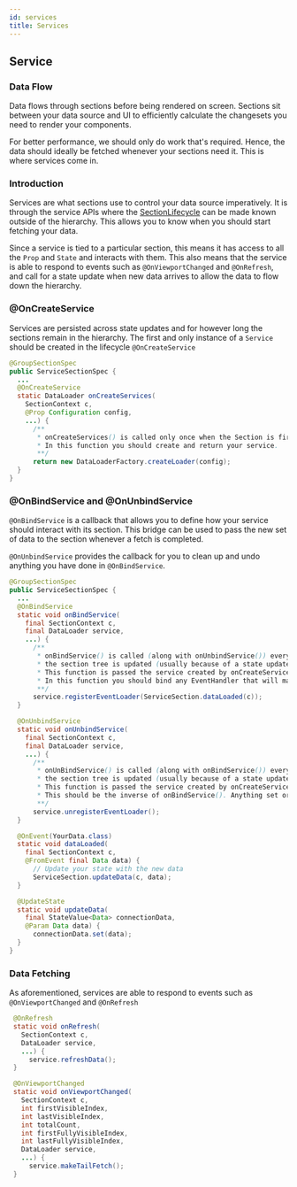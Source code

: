 ```yaml
---
id: services
title: Services
---
```

## Service

### Data Flow
Data flows through sections before being rendered on screen. Sections sit between your data source and UI to efficiently calculate the changesets you need to render your components.

For better performance, we should only do work that's required. Hence, the data should ideally be fetched whenever your sections need it. This is where services come in.

### Introduction
Services are what sections use to control your data source imperatively. It is through the service APIs where the [SectionLifecycle](https://fblitho.com/javadoc/com/facebook/litho/sections/SectionLifecycle.html) can be made known outside of the hierarchy. This allows you to know when you should start fetching your data.

Since a service is tied to a particular section, this means it has access to all the `Prop` and `State` and interacts with them. This also means that the service is able to respond to events such as `@OnViewportChanged` and `@OnRefresh`, and call for a state update when new data arrives to allow the data to flow down the hierarchy.

### @OnCreateService
Services are persisted across state updates and for however long the sections remain in the hierarchy. The first and only instance of a `Service` should be created in the lifecycle `@OnCreateService`

```java
@GroupSectionSpec
public ServiceSectionSpec {
  ...
  @OnCreateService
  static DataLoader onCreateServices(
    SectionContext c,
    @Prop Configuration config,
    ...) {
      /**
       * onCreateServices() is called only once when the Section is first created.
       * In this function you should create and return your service.
       **/
      return new DataLoaderFactory.createLoader(config);
  }
}
```

### @OnBindService and @OnUnbindService

`@OnBindService` is a callback that allows you to define how your service should interact with its section. This bridge can be used to pass the new set of data to the section whenever a fetch is completed.

`@OnUnbindService` provides the callback for you to clean up and undo anything you have done in `@OnBindService`.

```java
@GroupSectionSpec
public ServiceSectionSpec {
  ...
  @OnBindService
  static void onBindService(
    final SectionContext c,
    final DataLoader service,
    ...) {
      /**
       * onBindService() is called (along with onUnbindService()) every time
       * the section tree is updated (usually because of a state update).
       * This function is passed the service created by onCreateService as the second function parameter.
       * In this function you should bind any EventHandler that will make state changes to your service.
       **/
      service.registerEventLoader(ServiceSection.dataLoaded(c));
  }

  @OnUnbindService
  static void onUnbindService(
    final SectionContext c,
    final DataLoader service,
    ...) {
      /**
       * onUnBindService() is called (along with onBindService()) every time
       * the section tree is updated (usually because of a state update).
       * This function is passed the service created by onCreateService as the second function parameter.
       * This should be the inverse of onBindService(). Anything set or bound in onBindService() should be undone here.
       **/
      service.unregisterEventLoader();
  }

  @OnEvent(YourData.class)
  static void dataLoaded(
    final SectionContext c,
    @FromEvent final Data data) {
      // Update your state with the new data
      ServiceSection.updateData(c, data);
  }

  @UpdateState
  static void updateData(
    final StateValue<Data> connectionData,
    @Param Data data) {
      connectionData.set(data);
  }
}
```

### Data Fetching
As aforementioned, services are able to respond to events such as `@OnViewportChanged` and `@OnRefresh`

```java
 @OnRefresh
 static void onRefresh(
   SectionContext c,
   DataLoader service,
   ...) {
     service.refreshData();
 }

 @OnViewportChanged
 static void onViewportChanged(
   SectionContext c,
   int firstVisibleIndex,
   int lastVisibleIndex,
   int totalCount,
   int firstFullyVisibleIndex,
   int lastFullyVisibleIndex,
   DataLoader service,
   ...) {
     service.makeTailFetch();
 }
```
